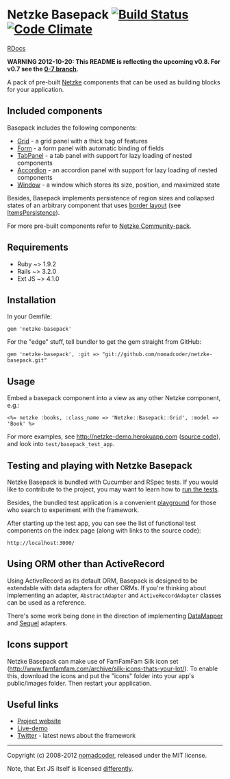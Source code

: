 # Netzke Basepack [![Build Status](https://secure.travis-ci.org/nomadcoder/netzke-basepack.png?branch=master)](http://travis-ci.org/nomadcoder/netzke-basepack) [![Code Climate](https://codeclimate.com/badge.png)](https://codeclimate.com/github/nomadcoder/netzke-basepack)

[RDocs](http://rdoc.info/github/nomadcoder/netzke-basepack)

**WARNING 2012-10-20: This README is reflecting the upcoming v0.8. For v0.7 see the [0-7 branch](https://github.com/nomadcoder/netzke-core/tree/0-7).**

A pack of pre-built [Netzke](http://netzke.org) components that can be used as building blocks for your application.

## Included components

Basepack includes the following components:

* [Grid](http://rdoc.info/github/nomadcoder/netzke-basepack/Netzke/Basepack/Grid) - a grid panel with a thick bag of features
* [Form](http://rdoc.info/github/nomadcoder/netzke-basepack/Netzke/Basepack/Form) - a form panel with automatic binding of fields
* [TabPanel](http://rdoc.info/github/nomadcoder/netzke-basepack/Netzke/Basepack/TabPanel) - a tab panel with support for lazy loading of nested components
* [Accordion](http://rdoc.info/github/nomadcoder/netzke-basepack/Netzke/Basepack/Accordion) - an accordion panel with support for lazy loading of nested components
* [Window](http://rdoc.info/github/nomadcoder/netzke-basepack/Netzke/Basepack/Window) - a window which stores its size, position, and maximized state

Besides, Basepack implements persistence of region sizes and collapsed states of an arbitrary component that uses [border layout](http://docs.sencha.com/ext-js/4-1/#!/api/Ext.layout.container.Border) (see [ItemsPersistence](http://rdoc.info/github/nomadcoder/netzke-basepack/Netzke/Basepack/ItemsPersistence)).

For more pre-built components refer to [Netzke Community-pack](https://github.com/nomadcoder/netzke-communitypack).

## Requirements

* Ruby ~> 1.9.2
* Rails ~> 3.2.0
* Ext JS ~> 4.1.0

## Installation

In your Gemfile:

    gem 'netzke-basepack'

For the "edge" stuff, tell bundler to get the gem straight from GitHub:

    gem 'netzke-basepack', :git => "git://github.com/nomadcoder/netzke-basepack.git"

## Usage

Embed a basepack component into a view as any other Netzke component, e.g.:

```erb
<%= netzke :books, :class_name => 'Netzke::Basepack::Grid', :model => 'Book' %>
```

For more examples, see http://netzke-demo.herokuapp.com ([source code](https://github.com/nomadcoder/netzke-demo)), and look into `test/basepack_test_app`.

## Testing and playing with Netzke Basepack

Netzke Basepack is bundled with Cucumber and RSpec tests. If you would like to contribute to the project, you may want to learn how to [run the tests](https://github.com/nomadcoder/netzke-core/wiki/Automated-testing).

Besides, the bundled test application is a convenient [playground](https://github.com/nomadcoder/netzke-core/wiki/Playground) for those who search to experiment with the framework.

After starting up the test app, you can see the list of functional test components on the index page (along with links to the source code):

    http://localhost:3000/

## Using ORM other than ActiveRecord

Using ActiveRecord as its default ORM, Basepack is designed to be extendable with data adapters for other ORMs. If you're thinking about implementing an adapter, `AbstractAdapter` and `ActiveRecordAdapter` classes can be used as a reference.

There's some work being done in the direction of implementing [DataMapper](https://github.com/nomadcoder/netzke-basepack-dm) and [Sequel](https://github.com/nomadcoder/netzke-basepack-sequel) adapters.

## Icons support

Netzke Basepack can make use of FamFamFam Silk icon set (http://www.famfamfam.com/archive/silk-icons-thats-your-lot/). To enable this, download the icons and put the "icons" folder into your app's public/images folder. Then restart your application.

## Useful links
* [Project website](http://netzke.org)
* [Live-demo](http://netzke-demo.herokuapp.com)
* [Twitter](http://twitter.com/netzke) - latest news about the framework

---
Copyright (c) 2008-2012 [nomadcoder](http://twitter.com/nomadcoder), released under the MIT license.

Note, that Ext JS itself is licensed [differently](http://www.sencha.com/products/extjs/license/).
